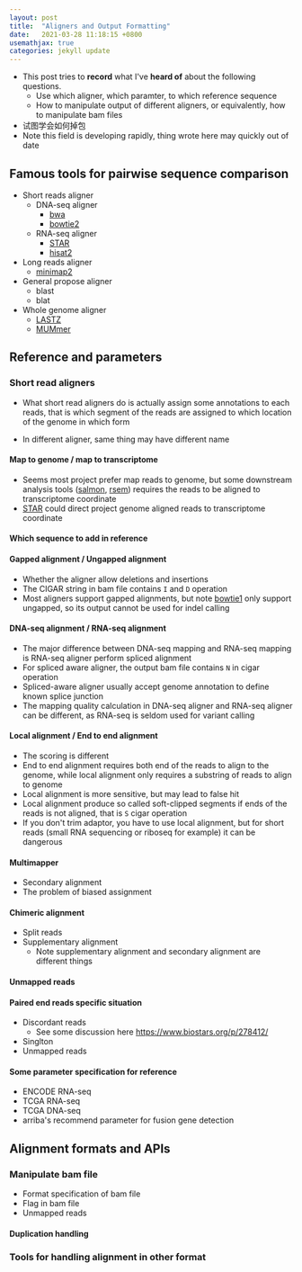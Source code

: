 ```yaml
---
layout: post
title:  "Aligners and Output Formatting"
date:   2021-03-28 11:18:15 +0800
usemathjax: true
categories: jekyll update
---
```


- This post tries to **record** what I've **heard of** about the following questions. 
  - Use which aligner, which paramter, to which reference sequence
  - How to manipulate output of different aligners, or equivalently, how to manipulate bam files
- 试图学会如何掉包
- Note this field is developing rapidly, thing wrote here may quickly out of date


## Famous tools for pairwise sequence comparison
- Short reads aligner
  - DNA-seq aligner
    - [bwa](http://bio-bwa.sourceforge.net/)
    - [bowtie2](http://bowtie-bio.sourceforge.net/bowtie2/index.shtml)
  - RNA-seq aligner
    - [STAR](https://github.com/alexdobin/STAR)
    - [hisat2](http://daehwankimlab.github.io/hisat2/)
- Long reads aligner
  - [minimap2](https://lh3.github.io/minimap2/minimap2.html)
- General propose aligner
  - blast
  - blat
- Whole genome aligner
  - [LASTZ](http://www.bx.psu.edu/~rsharris/lastz/)
  - [MUMmer](http://mummer.sourceforge.net/)


## Reference and parameters
### Short read aligners
- What short read aligners do is actually assign some annotations to each reads, that is which segment of the reads are assigned to which location of the genome in which form

- In different aligner, same thing may have different name

  

#### **Map to genome / map to transcriptome**
- Seems most project prefer map reads to genome, but some downstream analysis tools ([salmon](https://combine-lab.github.io/salmon/), [rsem](https://deweylab.github.io/RSEM/)) requires the reads to be aligned to transcriptome coordinate
- [STAR](https://github.com/alexdobin/STAR) could direct project genome aligned reads to transcriptome coordinate
  
#### **Which sequence to add in reference**

  
#### **Gapped alignment / Ungapped alignment**

- Whether the aligner allow deletions and insertions 
- The CIGAR string in bam file contains `I` and `D` operation 
- Most aligners support gapped alignments, but note [bowtie1](http://bowtie-bio.sourceforge.net/manual.html) only support ungapped, so its output cannot be used for indel calling 

  
#### **DNA-seq alignment / RNA-seq alignment**

- The major difference between DNA-seq mapping and RNA-seq mapping is RNA-seq aligner perform spliced alignment
- For spliced aware aligner, the output bam file contains `N` in cigar operation
- Spliced-aware aligner usually accept genome annotation to define known splice junction
- The mapping quality calculation in DNA-seq aligner and RNA-seq aligner can be different, as RNA-seq is seldom used for variant calling

  

#### **Local alignment / End to end alignment**
- The scoring is different
- End to end alignment requires both end of the reads to align to the genome, while local alignment only requires a substring of reads to align to genome
- Local alignment is more sensitive, but may lead to false hit
- Local alignment produce so called soft-clipped segments if ends of the reads is not aligned, that is `S` cigar operation
- If you don't trim adaptor, you have to use local alignment, but for short reads (small RNA sequencing or riboseq for example) it can be dangerous
  
  
#### **Multimapper**
- Secondary alignment
- The problem of biased assignment
  
#### **Chimeric alignment**
- Split reads
- Supplementary alignment
  - Note supplementary alignment and secondary alignment are different things

#### **Unmapped reads**

#### **Paired end reads specific situation**
- Discordant reads
  - See some discussion here <https://www.biostars.org/p/278412/>
- Singlton
- Unmapped reads



#### Some parameter specification for reference

- ENCODE RNA-seq
- TCGA RNA-seq
- TCGA DNA-seq
- arriba's recommend parameter for fusion gene detection

## Alignment formats and APIs

### Manipulate bam file
- Format specification of bam file
- Flag in bam file
- Unmapped reads

#### Duplication handling


### Tools for handling alignment in other format




